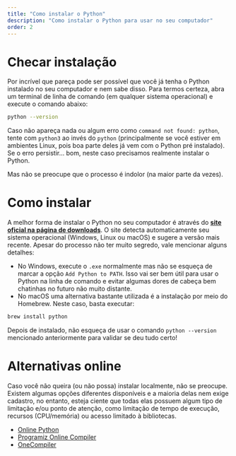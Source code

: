 ```yaml
---
title: "Como instalar o Python"
description: "Como instalar o Python para usar no seu computador"
order: 2
---
```


# Checar instalação
Por incrível que pareça pode ser possível que você já tenha o Python instalado no seu computador e nem sabe disso. Para termos certeza, abra um terminal de linha de comando (em qualquer sistema operacional) e execute o comando abaixo:

```bash
python --version
```

Caso não apareça nada ou algum erro como `command not found: python`, tente com `python3` ao invés do `python` (principalmente se você estiver em ambientes Linux, pois boa parte deles já vem com o Python pré instalado). Se o erro persistir... bom, neste caso precisamos realmente instalar o Python. 

Mas não se preocupe que o processo é indolor (na maior parte da vezes).

# Como instalar
A melhor forma de instalar o Python no seu computador é através do **[site oficial na página de downloads](https://www.python.org/downloads/)**. O site detecta automaticamente seu sistema operacional (Windows, Linux ou macOS) e sugere a versão mais recente. Apesar do processo não ter muito segredo, vale mencionar alguns detalhes:
- No Windows, execute o `.exe` normalmente mas não se esqueça de marcar a opção `Add Python to PATH`. Isso vai ser bem útil para usar o Python na linha de comando e evitar algumas dores de cabeça bem chatinhas no futuro não muito distante.
- No macOS uma alternativa bastante utilizada é a instalação por meio do Homebrew. Neste caso, basta executar:

``` bash
brew install python
```

Depois de instalado, não esqueça de usar o comando `python --version` mencionado anteriormente para validar se deu tudo certo!

# Alternativas online
Caso você não queira (ou não possa) instalar localmente, não se preocupe. Existem algumas opções diferentes disponíveis e a maioria delas nem exige cadastro, no entanto, esteja ciente que todas elas possuem algum tipo de limitação e/ou ponto de atenção, como limitação de tempo de execução, recursos (CPU/memória) ou acesso limitado à bibliotecas.

- [Online Python](https://www.online-python.com/)
- [Programiz Online Compiler](https://www.programiz.com/python-programming/online-compiler/)
- [OneCompiler](https://onecompiler.com/python)